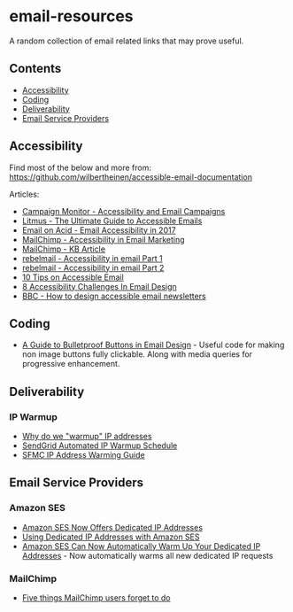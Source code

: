 # email-resources
A random collection of email related links that may prove useful.

## Contents

* [Accessibility](#accessibility)
* [Coding](#coding)
* [Deliverability](#deliverability)
* [Email Service Providers](#email-service-providers)

## Accessibility

Find most of the below and more from:
https://github.com/wilbertheinen/accessible-email-documentation

Articles:
* [Campaign Monitor - Accessibility and Email Campaigns](https://www.campaignmonitor.com/resources/guides/accessibility/)
* [Litmus - The Ultimate Guide to  Accessible Emails](https://litmus.com/blog/ultimate-guide-accessible-emails)
* [Email on Acid - Email Accessibility in 2017](https://www.emailonacid.com/blog/article/email-development/email-accessibilty-in-2017)
* [MailChimp - Accessibility in Email Marketing](https://blog.mailchimp.com/accessibility-in-email-marketing/)
* [MailChimp - KB Article](http://kb.mailchimp.com/campaigns/previews-and-tests/accessibility-in-email-marketing)
* [rebelmail - Accessibility in email Part 1](http://blog.rebelmail.com/accessibility-in-email/)
* [rebelmail - Accessibility in email Part 2](http://blog.rebelmail.com/accessibility-in-email-part-ii/)
* [10 Tips on Accessible Email](http://eroi.com/ideas/10-tips-on-accessible-email/)
* [8 Accessibility Challenges In Email Design](https://savvyinbox.com/8-accessibility-challenges-in-email-design-dee9655f8f90#.a27ib6ckh)
* [BBC - How to design accessible email newsletters](http://www.bbc.co.uk/gel/guidelines/how-to-design-accessible-email-newsletters)

## Coding

* [A Guide to Bulletproof Buttons in Email Design](https://litmus.com/blog/a-guide-to-bulletproof-buttons-in-email-design) - Useful code for making non image buttons fully clickable. Along with media queries for progressive enhancement.

## Deliverability

### IP Warmup

* [Why do we "warmup" IP addresses](https://wordtothewise.com/2014/04/warmup-ip-addresses/)
* [SendGrid Automated IP Warmup Schedule](https://sendgrid.com/docs/API_Reference/Web_API_v3/IP_Management/ip_warmup_schedule.html)
* [SFMC IP Address Warming Guide](https://help.marketingcloud.com/en/documentation/exacttarget/resources/email_deliverability/ip_address_warming_guide/)

## Email Service Providers

### Amazon SES

* [Amazon SES Now Offers Dedicated IP Addresses](https://aws.amazon.com/blogs/ses/amazon-ses-now-offers-dedicated-ip-addresses/)
* [Using Dedicated IP Addresses with Amazon SES](http://docs.aws.amazon.com/ses/latest/DeveloperGuide/dedicated-ips.html)
* [Amazon SES Can Now Automatically Warm Up Your Dedicated IP Addresses](https://aws.amazon.com/blogs/ses/amazon-ses-can-now-automatic-warm-up-your-dedicated-ip-addresses/) - Now automatically warms all new dedicated IP requests

### MailChimp

* [Five things MailChimp users forget to do](https://emailpixels.com/five-things-mailchimp-users-forget/)